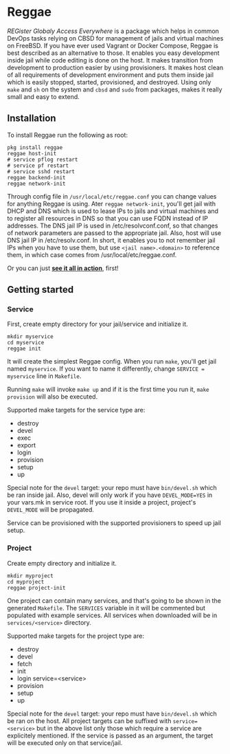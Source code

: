 # Reggae
*REGister Globaly Access Everywhere* is a package which helps in common DevOps
tasks relying on CBSD for management of jails and virtual machines on FreeBSD.
If you have ever used Vagrant or Docker Compose, Reggae is best described as an
alternative to those. It enables you easy development inside jail while code
editing is done on the host. It makes transition from development to production
easier by using provisioners. It makes host clean of all requirements of
development environment and puts them inside jail which is easily stopped,
started, provisioned, and destroyed. Using only `make` and `sh` on the system
and `cbsd` and `sudo` from packages, makes it really small and easy to extend.

## Installation

To install Reggae run the following as root:
```
pkg install reggae
reggae host-init
# service pflog restart
# service pf restart
# service sshd restart
reggae backend-init
reggae network-init
```

Through config file in `/usr/local/etc/reggae.conf` you can change values for
anything Reggae is using. Ater `reggae network-init`, you'll get jail with DHCP
and DNS which is used to lease IPs to jails and virtual machines and to
register all resources in DNS so that you can use FQDN instead of IP addresses.
The DNS jail IP is used in /etc/resolvconf.conf, so that changes of network
parameters are passed to the appropriate jail. Also, host will use DNS jail IP
in /etc/resolv.conf. In short, it enables you to not remember jail IPs when you
have to use them, but use `<jail name>.<domain>` to reference them, in which
case <domain> comes from /usr/local/etc/reggae.conf.

Or you can just
**[see it all in action](https://www.youtube.com/watch?v=6GPKO6Gp7b0&list=PLtcibmaW4u3tJj8m1bKH8TbmYWxayX5VC)**,
first!

## Getting started

### Service

First, create empty directory for your jail/service and initialize it.
```
mkdir myservice
cd myservice
reggae init
```
It will create the simplest Reggae config. When you run `make`, you'll get jail
named `myservice`. If you want to name it differently, change
`SERVICE = myservice` line in `Makefile`.

Running `make` will invoke `make up` and if it is the first time you run it,
`make provision` will also be executed.

Supported make targets for the service type are:
* destroy
* devel
* exec
* export
* login
* provision
* setup
* up

Special note for the `devel` target: your repo must have `bin/devel.sh` which
be ran inside jail. Also, devel will only work if you have `DEVEL_MODE=YES` in
your vars.mk in service root. If you use it inside a project, project's
`DEVEL_MODE` will be propagated.

Service can be provisioned with the supported provisioners to speed up jail
setup.

### Project

Create empty directory and initialize it.
```
mkdir myproject
cd myproject
reggae project-init
```

One project can contain many services, and that's going to be shown in the
generated `Makefile`. The `SERVICES` variable in it will be commented but
populated with example services. All services when downloaded will be in
`services/<service>` directory.

Supported make targets for the project type are:
* destroy
* devel
* fetch
* init
* login service=\<service>
* provision
* setup
* up

Special note for the `devel` target: your repo must have `bin/devel.sh` which
be ran on the host. All project targets can be suffixed with `service=<service>`
but in the above list only those which require a service are explicitely
mentioned. If the service is passed as an argument, the target will be executed
only on that service/jail.
